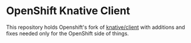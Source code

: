 # OpenShift Knative Client
This repository holds Openshift's fork of [knative/client](https://github.com/knative/client) with additions and fixes needed only for the OpenShift side of things.
